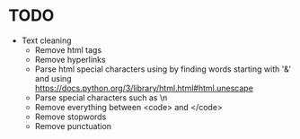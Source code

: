 # TODO

- Text cleaning
  - Remove html tags
  - Remove hyperlinks
  - Parse html special characters using by finding words starting with '&' and using https://docs.python.org/3/library/html.html#html.unescape
  - Parse special characters such as \n
  - Remove everything between \<code> and \</code>
  - Remove stopwords
  - Remove punctuation
